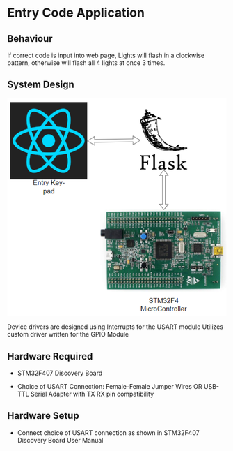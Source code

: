 # Entry Code Application

## Behaviour

If correct code is input into web page, Lights will flash in a clockwise pattern, otherwise will flash all 4 lights at once 3 times.

## System Design

![Alt text](image.png)

Device drivers are designed using Interrupts for the USART module
Utilizes custom driver written for the GPIO Module

## Hardware Required

- STM32F407 Discovery Board

- Choice of USART Connection: Female-Female Jumper Wires OR USB-TTL Serial Adapter with TX RX pin compatibility

## Hardware Setup

- Connect choice of USART connection as shown in STM32F407 Discovery Board User Manual
